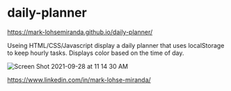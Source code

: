 # daily-planner

https://mark-lohsemiranda.github.io/daily-planner/

Useing HTML/CSS/Javascript display a daily planner that uses localStorage to keep hourly tasks. Displays color based on the time of day.

![Screen Shot 2021-09-28 at 11 14 30 AM](https://user-images.githubusercontent.com/83737312/135142866-bdf9ced2-8e7a-48d8-8b3c-58585a4e7d69.png)

https://www.linkedin.com/in/mark-lohse-miranda/
